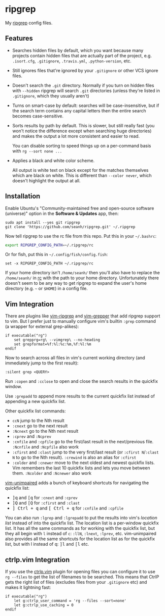 ripgrep
=======

My [ripgrep](https://github.com/BurntSushi/ripgrep) config files.

Features
--------

* Searches hidden files by default, which you want because many projects contain hidden
  files that are actually part of the project, e.g. `.isort.cfg`, `.gitignore`,
  `.travis.yml`, `.python-version`, etc.
* Still ignores files that're ignored by your `.gitignore` or other VCS ignore files.
* Doesn't search the `.git` directory. Normally if you turn on hidden files with
  `--hidden` ripgrep will search `.git` directories (unless they're listed in
  `.gitignore`, which they usually aren't)

* Turns on smart-case by default: searches will be case-insensitive, but if the search
  term contains any capital letters then the entire search becomes case-sensitive.

* Sorts results by path by default. This is slower, but still really fast (you won't
  notice the difference except when searching huge directories) and makes the output
  a lot more consistent and easier to read.

  You can disable sorting to speed things up on a per-command basis with
  `rg --sort none ...`

* Applies a black and white color scheme.

  All output is white text on black except for the matches themselves which are
  black on white.
  This is different than `--color never`, which doesn't highlight the output at all.

Installation
------------

Enable Ubuntu's "Community-maintained free and open-source
software (universe)" option in the **Software & Updates** app,
then:

```terminal
sudo apt install --yes git ripgrep
git clone 'https://github.com/seanh/ripgrep.git' ~/.ripgrep
```

Now tell ripgrep to use the rc file from this repo. Put this in your `~/.bashrc`:

```bash
export RIPGREP_CONFIG_PATH=~/.ripgrep/rc
```

Or for fish, put this in `~/.config/fish/config.fish`:

```fish
set -x RIPGREP_CONFIG_PATH ~/.ripgrep/rc
```

If your home directory isn't `/home/seanh/` then you'll also have to replace
the `/home/seanh/` in [rc](rc) with the path to your home directory.
Unfortunately there doesn't seem to be any way to get ripgrep to expand the
user's home directory (e.g. `~` or `$HOME`) in a config file.

Vim Integration
---------------

There are plugins like [vim-ripgrep](https://github.com/jremmen/vim-ripgrep) and
[vim-grepper](https://github.com/mhinz/vim-grepper/) that add ripgrep support to vim.
But I prefer just to manually configure vim's builtin `:grep` command (a wrapper for
external grep-alikes):

    if executable("rg")
        set grepprg=rg\ --vimgrep\ --no-heading
        set grepformat=%f:%l:%c:%m,%f:%l:%m
    endif

Now to search across all files in vim's current working directory (and immediately jump to the first result):

    :silent grep <QUERY>

Run `:copen` and `:cclose` to open and close the search results in the quickfix window.

Use `:grepadd` to append more results to the current quickfix list instead of appending a new quickfix list.

Other quickfix list commands:

* `ccN` jump to the Nth result
* `:cnext` go to the next result
* `:Ncnext` go to the Nth next result
* `:cprev` and `:Ncprev`
* `:cnfile` and `:cpfile` go to the first/last result in the next/previous file. `:Ncnfile` and `:Ncpfile` also work
* `:cfirst` and `:clast` jump to the very first/last result (or `:cfirst N`/`:clast N` to go to the Nth result). `:crewind` is also an alias for `:cfirst`
* `:colder` and `:cnewer` move to the next oldest and newest quickfix lists. Vim remembers the last 10 quickfix lists and lets you move between them. `:Ncolder` and `:Ncnewer` also work

[vim-unimpaired](https://github.com/tpope/vim-unimpaired) adds a bunch of keyboard shortcuts for navigating the quickfix list:

* <kbd><kbd>]</kbd><kbd>q</kbd></kbd> and <kbd><kbd>[</kbd><kbd>q</kbd></kbd> for `:cnext` and `:cprev`
* <kbd><kbd>]</kbd><kbd>Q</kbd></kbd> and <kbd><kbd>[</kbd><kbd>Q</kbd></kbd> for `:cfirst` and `:clast`
* <kbd><kbd>]</kbd> <kbd><kbd>Ctrl</kbd> + <kbd>q</kbd></kbd></kbd> and <kbd><kbd>[</kbd> <kbd><kbd>Ctrl</kbd> + <kbd>q</kbd></kbd></kbd> for `:cnfile` and `:cpfile`

You can also run `:lgrep` and `:lgrepadd` to put the results into vim's _location list_
instead of into the quickfix list. The location list is a per-window quickfix list.
It has all the same commands as for working with the quickfix list, but they all begin with `l` instead of `c`:
`:llN`, `:lnext`, `:lprev`, etc.
vim-unimpaired also provides all the same shortcuts for the location list as for the quickfix list, but with l instead of q: <kbd><kbd>]</kbd><kbd>l</kbd></kbd> and <kbd><kbd>[</kbd><kbd>l</kbd></kbd> etc.

ctrlp.vim Integration
---------------------

If you use the [ctrlp.vim](http://ctrlpvim.github.io/ctrlp.vim/) plugin for opening files you can configure it to use
`rg --files` to get the list of filenames to be searched. This means that CtrlP gets the right list of files (excludes
files from your `.gitignore` etc) and makes it lightning fast:

    if executable("rg")
        let g:ctrlp_user_command = 'rg --files --sort=none'
        let g:ctrlp_use_caching = 0
    endif
